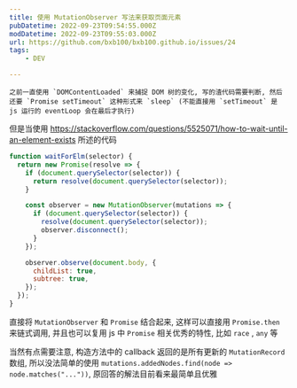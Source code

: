 ```yaml
---
title: 使用 MutationObserver 写法来获取页面元素
pubDatetime: 2022-09-23T09:54:55.000Z
modDatetime: 2022-09-23T09:55:03.000Z
url: https://github.com/bxb100/bxb100.github.io/issues/24
tags:
	- DEV

---
```


    之前一直使用 `DOMContentLoaded` 来捕捉 DOM 树的变化, 写的渣代码需要判断, 然后还要 `Promise setTimeout` 这种形式来 `sleep` (不能直接用 `setTimeout` 是 js 运行的 eventLoop 会在最后才执行)

但是当使用 https://stackoverflow.com/questions/5525071/how-to-wait-until-an-element-exists 所述的代码

```js
function waitForElm(selector) {
  return new Promise(resolve => {
    if (document.querySelector(selector)) {
      return resolve(document.querySelector(selector));
    }

    const observer = new MutationObserver(mutations => {
      if (document.querySelector(selector)) {
        resolve(document.querySelector(selector));
        observer.disconnect();
      }
    });

    observer.observe(document.body, {
      childList: true,
      subtree: true,
    });
  });
}
```

直接将 `MutationObserver` 和 `Promise` 结合起来, 这样可以直接用 `Promise.then` 来链式调用, 并且也可以复用 js 中 `Promise` 相关优秀的特性, 比如 `race` , `any` 等

当然有点需要注意, 构造方法中的 callback 返回的是所有更新的 `MutationRecord` 数组, 所以没法简单的使用 `mutations.addedNodes.find(node => node.matches("..."))`, 原回答的解法目前看来最简单且优雅
